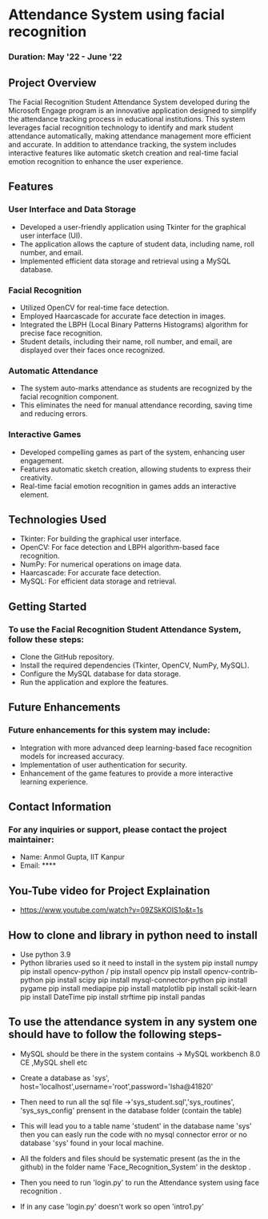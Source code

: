 # Attendance System using facial recognition
### Duration: May '22 - June '22

## Project Overview
The Facial Recognition Student Attendance System developed during the Microsoft Engage program is an innovative application designed to simplify the attendance tracking process in educational institutions. This system leverages facial recognition technology to identify and mark student attendance automatically, making attendance management more efficient and accurate. In addition to attendance tracking, the system includes interactive features like automatic sketch creation and real-time facial emotion recognition to enhance the user experience.

## Features
### User Interface and Data Storage
* Developed a user-friendly application using Tkinter for the graphical user interface (UI).
* The application allows the capture of student data, including name, roll number, and email.
* Implemented efficient data storage and retrieval using a MySQL database.
### Facial Recognition
* Utilized OpenCV for real-time face detection.
* Employed Haarcascade for accurate face detection in images.
* Integrated the LBPH (Local Binary Patterns Histograms) algorithm for precise face recognition.
* Student details, including their name, roll number, and email, are displayed over their faces once recognized.
### Automatic Attendance
* The system auto-marks attendance as students are recognized by the facial recognition component.
* This eliminates the need for manual attendance recording, saving time and reducing errors.
### Interactive Games
* Developed compelling games as part of the system, enhancing user engagement.
* Features automatic sketch creation, allowing students to express their creativity.
* Real-time facial emotion recognition in games adds an interactive element.
## Technologies Used
* Tkinter: For building the graphical user interface.
* OpenCV: For face detection and LBPH algorithm-based face recognition.
* NumPy: For numerical operations on image data.
* Haarcascade: For accurate face detection.
* MySQL: For efficient data storage and retrieval.
## Getting Started
### To use the Facial Recognition Student Attendance System, follow these steps:

* Clone the GitHub repository.
* Install the required dependencies (Tkinter, OpenCV, NumPy, MySQL).
* Configure the MySQL database for data storage.
* Run the application and explore the features.
## Future Enhancements
### Future enhancements for this system may include:

* Integration with more advanced deep learning-based face recognition models for increased accuracy.
* Implementation of user authentication for security.
* Enhancement of the game features to provide a more interactive learning experience.

## Contact Information
### For any inquiries or support, please contact the project maintainer:

* Name: Anmol Gupta, IIT Kanpur
* Email: ****
## You-Tube video for Project Explaination
* https://www.youtube.com/watch?v=09ZSkKOIS1o&t=1s
## How to clone and library in python need to install
* Use python 3.9
* Python libraries used so it need to install in the system
    pip install numpy
    pip install opencv-python / pip install opencv 
    pip install opencv-contrib-python
    pip install scipy
    pip install mysql-connector-python
    pip install pygame
    pip install mediapipe
    pip install matplotlib
    pip install scikit-learn
    pip install DateTime
    pip install strftime
    pip install pandas

## To use the attendance system in any system one should have to follow the following steps-
* MySQL should be there in the system contains -> MySQL workbench 8.0 CE ,MySQL shell etc
* Create a database as 'sys', host='localhost',username='root',password='Isha@41820'
* Then need to run all the sql file ->'sys_student.sql','sys_routines', 'sys_sys_config' prensent in the database folder  (contain the table)

* This will lead you to a table name 'student' in the database name 'sys' then you can easly run the code with no mysql connector error or no database 'sys' found in your local machine.

* All the folders and files should be systematic present (as the in the github) in the folder name 'Face_Recognition_System' in the desktop . 

* Then you need to run 'login.py' to run the Attendance system using face recognition .  
* If in any case 'login.py' doesn't work so open 'intro1.py'  
